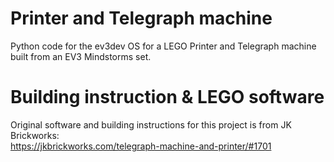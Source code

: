 # Printer and Telegraph machine

Python code for the ev3dev OS for a LEGO Printer and Telegraph machine built from an EV3 Mindstorms set.

# Building instruction & LEGO software
Original software and building instructions for this project is from JK Brickworks:\
https://jkbrickworks.com/telegraph-machine-and-printer/#1701
